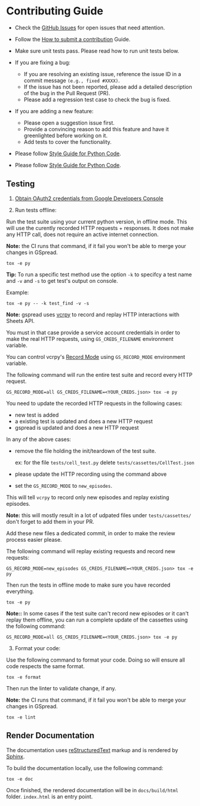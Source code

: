 # Contributing Guide

- Check the [GitHub Issues](https://github.com/burnash/gspread/issues) for open issues that need attention.
- Follow the [How to submit a contribution](https://opensource.guide/how-to-contribute/#how-to-submit-a-contribution) Guide.

- Make sure unit tests pass. Please read how to run unit tests below.

- If you are fixing a bug:
  - If you are resolving an existing issue, reference the issue ID in a commit message `(e.g., fixed #XXXX)`.
  - If the issue has not been reported, please add a detailed description of the bug in the Pull Request (PR).
  - Please add a regression test case to check the bug is fixed.

- If you are adding a new feature:
  - Please open a suggestion issue first.
  - Provide a convincing reason to add this feature and have it greenlighted before working on it.
  - Add tests to cover the functionality.

- Please follow [Style Guide for Python Code](https://www.python.org/dev/peps/pep-0008/).


* Please follow [Style Guide for Python Code](https://www.python.org/dev/peps/pep-0008/).

## Testing

1. [Obtain OAuth2 credentials from Google Developers Console](http://gspread.readthedocs.org/en/latest/oauth2.html)

2. Run tests offline:

Run the test suite using your current python version, in offline mode.
This will use the curently recorded HTTP requests + responses. It does not make any HTTP call, does not require an active internet connection.

**Note:** the CI runs that command, if it fail you won't be able to merge
your changes in GSpread.

```
tox -e py
```

**Tip:** To run a specific test method use the option `-k` to specifcy a test name and `-v` and `-s` to get test's output on console.

Example:

```
tox -e py -- -k test_find -v -s
```

**Note:** gspread uses [vcrpy](https://github.com/kevin1024/vcrpy) to record and replay HTTP interactions with Sheets API.

You must in that case provide a service account credentials in order to make the real HTTP requests, using `GS_CREDS_FILENAME` environment variable.

You can control vcrpy's [Record Mode](https://vcrpy.readthedocs.io/en/latest/usage.html#record-modes) using `GS_RECORD_MODE` environment variable.

The following command will run the entire test suite and record every HTTP request.
```
GS_RECORD_MODE=all GS_CREDS_FILENAME=<YOUR_CREDS.json> tox -e py
```

You need to update the recorded HTTP requests in the following cases:

- new test is added
- a existing test is updated and does a new HTTP request
- gspread is updated and does a new HTTP request

In any of the above cases:

- remove the file holding the init/teardown of the test suite.

  ex: for the file `tests/cell_test.py` delete `tests/cassettes/CellTest.json`
- please update the HTTP recording using the command above
- set the `GS_RECORD_MODE` to `new_episodes`.

This will tell `vcrpy` to record only new episodes and replay existing episodes.

**Note:** this will mostly result in a lot of udpated files under `tests/cassettes/` don't forget to add them in your PR.

Add these new files a dedicated commit, in order to make the review process easier please.

The following command will replay existing requests and record new requests:
```
GS_RECORD_MODE=new_episodes GS_CREDS_FILENAME=<YOUR_CREDS.json> tox -e py
```

Then run the tests in offline mode to make sure you have recorded everything.

```
tox -e py
```

**Note::** In some cases if the test suite can't record new episodes or it can't
replay them offline, you can run a complete update of the cassettes using the following command:

```
GS_RECORD_MODE=all GS_CREDS_FILENAME=<YOUR_CREDS.json> tox -e py
```

3. Format your code:

Use the following command to format your code. Doing so will ensure
all code respects the same format.

```
tox -e format
```

Then run the linter to validate change, if any.

**Note:** the CI runs that command, if it fail you won't be able to merge
your changes in GSpread.

```
tox -e lint
```

## Render Documentation

The documentation uses [reStructuredText](http://www.sphinx-doc.org/en/master/usage/restructuredtext/index.html#rst-index) markup and is rendered by [Sphinx](http://www.sphinx-doc.org/).

To build the documentation locally, use the following command:

```
tox -e doc
```

Once finished, the rendered documentation will be in `docs/build/html` folder. `index.html` is an entry point.
